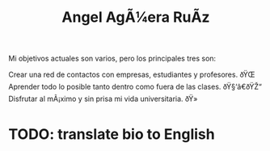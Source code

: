 ﻿---
translationKey: AngelGr
# Display name
title: Angel AgÃ¼era RuÃ­z

# Full Name (for SEO)
first_name: Angel
last_name: AgÃ¼era

# Is this the primary user of the site?
superuser: false

# Role/position
role: Ingeniero Hardware

# Organizations/Affiliations
organizations:
  - name: Universidad de MÃ¡laga
    url: 'http://www.uma.es'

# Short bio (displayed in user profile at end of posts)
bio: Mis intereses incluyen robÃ³tica, automÃ¡tica, y programaciÃ³n con Matlab Simulink.

interests:
  - DiseÃ±o 3D
  - Impresion 3D
  - DiseÃ±o y programaciÃ³n de Robots
  - AutomÃ¡tica con PLC

education:
  courses:
    - course: TÃ©cnico en Sistemaas ElectrotÃ©cnicos y Automatizados
      institution: I.E.S Al-Baytar
      year: 2023
    - course: Estudiante de IngenierÃ­a ElectrÃ³nica Industrial
      institution: Universidad de MÃ¡laga
      year: 2023-x

# Social/Academic Networking
# For available icons, see: https://docs.hugoblox.com/getting-started/page-builder/#icons
#   For an email link, use "fas" icon pack, "envelope" icon, and a link in the
#   form "mailto:your-email@example.com" or "#contact" for contact widget.
social:
  - icon: envelope
    icon_pack: fas
    link: 'mailto:angel.aguera@uma.es'
  - icon: twitter
    icon_pack: fab
    link: 
  - icon: linkedin
    icon_pack: fab
    link: 
  - icon: instagram
    icon_pack: fab
    link: 
  - icon: github
    icon_pack: fab
    link: 

    
# Link to a PDF of your resume/CV from the About widget.
# To enable, copy your resume/CV to `static/files/cv.pdf` and uncomment the lines below.
# - icon: cv
#   icon_pack: ai
#   link: files/cv.pdf

# Enter email to display Gravatar (if Gravatar enabled in Config)
email: ''

# Highlight the author in author lists? (true/false)
highlight_name: false

# Organizational groups that you belong to (for People widget)
#   Set this to `[]` or comment out if you are not using People widget.
user_groups:
  - Hardware
---



Mi objetivos actuales son varios, pero los principales tres son:

Crear una red de contactos con empresas, estudiantes y profesores. ðŸŒ
Aprender todo lo posible tanto dentro como fuera de las clases. ðŸ§‘â€ðŸŽ“
Disfrutar al mÃ¡ximo y sin prisa mi vida universitaria. ðŸ»

# TODO: translate bio to English
